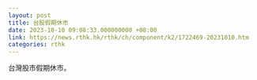 ```yaml
---
layout: post
title: 台股假期休市
date: 2023-10-10 09:08:33.000000000 +08:00
link: https://news.rthk.hk/rthk/ch/component/k2/1722469-20231010.htm
categories: rthk
---
```


台灣股市假期休市。
